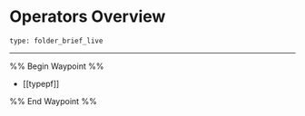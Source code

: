# Operators Overview
 
```ccard
type: folder_brief_live
```
 
---

%% Begin Waypoint %%
- [[typepf]]

%% End Waypoint %%